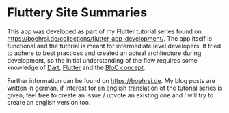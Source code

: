 # Fluttery Site Summaries

This app was developed as part of my Flutter tutorial series found on https://boehrsi.de/collections/flutter-app-development/. The app itself is functional and
the tutorial is meant for intermediate level developers. It tried to adhere to best practices and created an actual architecture during development, so the
initial understanding of the flow requires some knowledge of [Dart](https://dart.dev/), [Flutter](https://flutter.dev/) and the
[BloC concept](https://bloclibrary.dev/).

Further information can be found on https://boehrsi.de. My blog posts are written in german, if interest for an english translation of the tutorial series is
given, feel free to create an issue / upvote an existing one and I will try to create an english version too.
